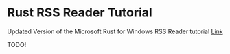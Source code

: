 # Rust RSS Reader Tutorial

Updated Version of the Microsoft Rust for Windows RSS Reader tutorial
[Link](https://learn.microsoft.com/en-us/windows/dev-environment/rust/rss-reader-rust-for-windows)

TODO!